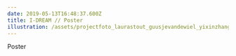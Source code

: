 ```yaml
---
date: 2019-05-13T16:48:37.600Z
title: I-DREAM // Poster
illustration: /assets/projectfoto_laurastout_guusjevandewiel_yixinzhang.png
---
```

Poster
